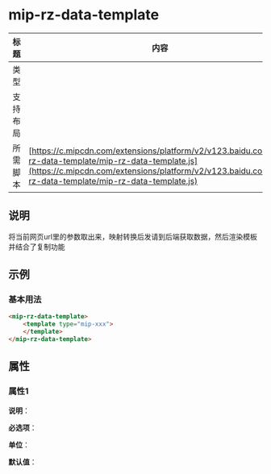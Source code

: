 # mip-rz-data-template

标题|内容
----|----
类型|
支持布局|
所需脚本| [https://c.mipcdn.com/extensions/platform/v2/v123.baidu.com/mip-rz-data-template/mip-rz-data-template.js](https://c.mipcdn.com/extensions/platform/v2/v123.baidu.com/mip-rz-data-template/mip-rz-data-template.js)

## 说明

将当前网页url里的参数取出来，映射转换后发请到后端获取数据，然后渲染模板
并结合了复制功能

## 示例

### 基本用法
```html
<mip-rz-data-template>
    <template type="mip-xxx">
    </template>
</mip-rz-data-template>
```

## 属性

### 属性1

**说明**：

**必选项**：

**单位**：

**默认值**：